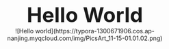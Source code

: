 <div align = "center"><font size="28"><b>Hello World</b></font></div>

<div align=center>
![Hello world](https://typora-1300671906.cos.ap-nanjing.myqcloud.com/img/PicsArt_11-15-01.01.02.png)
</div>

